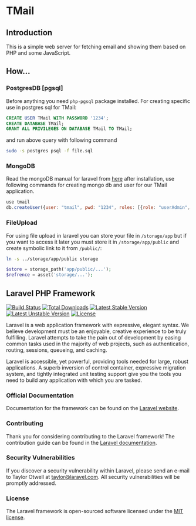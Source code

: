 # TMail
## Introduction
This is a simple web server for fetching email and showing them
based on PHP and some JavaScript.

## How...
### PostgresDB [pgsql]
Before anything you need `php-pgsql` package installed.
For creating specific use in postgres sql for TMail:
```sql
CREATE USER TMail WITH PASSWORD '1234';
CREATE DATABASE TMail;
GRANT ALL PRIVILEGES ON DATABASE TMail TO TMail;
```
and run above query with following command
```sh
sudo -s postgres psql -f file.sql
```
### MongoDB
Read the mongoDB manual for laravel from [here](https://github.com/jenssegers/laravel-mongodb)
after installation, use following commands
for creating mongo db and user for our TMail
application.
```javascript
use tmail
db.createUser({user: "tmail", pwd: "1234", roles: [{role: "userAdmin", db: "tmail"}]})
```
### FileUpload
For using file upload in laravel you can
store your file in `/storage/app` but if you
want to access it later you must store it in
`/storage/app/public` and create symbolic link
to it from `/public/`:
```sh
ln -s ../storage/app/public storage
```
```php
$store = storage_path('app/public/...');
$refrence = asset('storage/...');
```
## Laravel PHP Framework

[![Build Status](https://travis-ci.org/laravel/framework.svg)](https://travis-ci.org/laravel/framework)
[![Total Downloads](https://poser.pugx.org/laravel/framework/d/total.svg)](https://packagist.org/packages/laravel/framework)
[![Latest Stable Version](https://poser.pugx.org/laravel/framework/v/stable.svg)](https://packagist.org/packages/laravel/framework)
[![Latest Unstable Version](https://poser.pugx.org/laravel/framework/v/unstable.svg)](https://packagist.org/packages/laravel/framework)
[![License](https://poser.pugx.org/laravel/framework/license.svg)](https://packagist.org/packages/laravel/framework)

Laravel is a web application framework with expressive, elegant syntax. We believe development must be an enjoyable, creative experience to be truly fulfilling. Laravel attempts to take the pain out of development by easing common tasks used in the majority of web projects, such as authentication, routing, sessions, queueing, and caching.

Laravel is accessible, yet powerful, providing tools needed for large, robust applications. A superb inversion of control container, expressive migration system, and tightly integrated unit testing support give you the tools you need to build any application with which you are tasked.

### Official Documentation

Documentation for the framework can be found on the [Laravel website](http://laravel.com/docs).

### Contributing

Thank you for considering contributing to the Laravel framework! The contribution guide can be found in the [Laravel documentation](http://laravel.com/docs/contributions).

### Security Vulnerabilities

If you discover a security vulnerability within Laravel, please send an e-mail to Taylor Otwell at taylor@laravel.com. All security vulnerabilities will be promptly addressed.

### License

The Laravel framework is open-sourced software licensed under the [MIT license](http://opensource.org/licenses/MIT).
